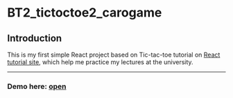# BT2_tictoctoe2_carogame #

## Introduction ##
This is my first simple React project based on Tic-tac-toe tutorial on [React tutorial site](https://reactjs.org/tutorial/tutorial.html), which help me practice my lectures at the university.<hr>
### Demo here: [open](https://bt2-tictactoe-carogame.herokuapp.com/) ###
